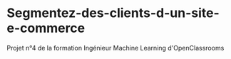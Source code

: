 # Segmentez-des-clients-d-un-site-e-commerce
Projet n°4 de la formation Ingénieur Machine Learning d'OpenClassrooms
